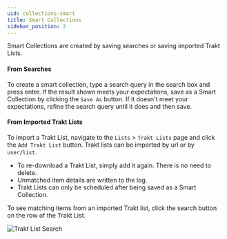 ```yaml
---
uid: collections-smart
title: Smart Collections
sidebar_position: 2
---
```


Smart Collections are created by saving searches or saving imported Trakt Lists.

#### From Searches

To create a smart collection, type a search query in the search box and press enter.
If the result shown meets your expectations, save as a Smart Collection by clicking the `Save As` button.
If it doesn't meet your expectations, refine the search query until it does and then save.

#### From Imported Trakt Lists

To import a Trakt List, navigate to the `Lists` > `Trakt Lists` page and click the `Add Trakt List` button.  Trakt lists can be imported by url or by `user/list`.

- To re-download a Trakt List, simply add it again. There is no need to delete.
- Unmatched item details are written to the log.
- Trakt Lists can only be scheduled after being saved as a Smart Collection.

To see matching items from an imported Trakt list, click the search button on the row of the Trakt List.

![Trakt List Search](/images/docs/trakt-list-search.png)

